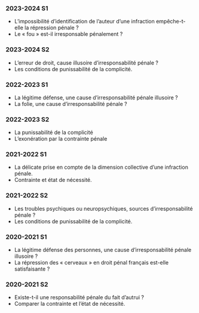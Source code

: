 ### 2023-2024 S1
- L’impossibilité d’identification de l’auteur d’une infraction empêche-t-elle la répression pénale ?
- Le « fou » est-il irresponsable pénalement ?
### 2023-2024 S2
- L’erreur de droit, cause illusoire d’irresponsabilité pénale ?
- Les conditions de punissabilité de la complicité.
### 2022-2023 S1
- La légitime défense, une cause d’irresponsabilité pénale illusoire ?
- La folie, une cause d’irresponsabilité pénale ?
### 2022-2023 S2
- La punissabilité de la complicité
- L’exonération par la contrainte pénale
### 2021-2022 S1
- La délicate prise en compte de la dimension collective d’une infraction pénale.
- Contrainte et état de nécessité.
### 2021-2022 S2
- Les troubles psychiques ou neuropsychiques, sources d’irresponsabilité pénale ?
- Les conditions de punissabilité de la complicité.
### 2020-2021 S1
- La légitime défense des personnes, une cause d’irresponsabilité pénale illusoire ?
- La répression des « cerveaux » en droit pénal français est-elle satisfaisante ?
### 2020-2021 S2
- Existe-t-il une responsabilité pénale du fait d’autrui ?
- Comparer la contrainte et l’état de nécessité.
